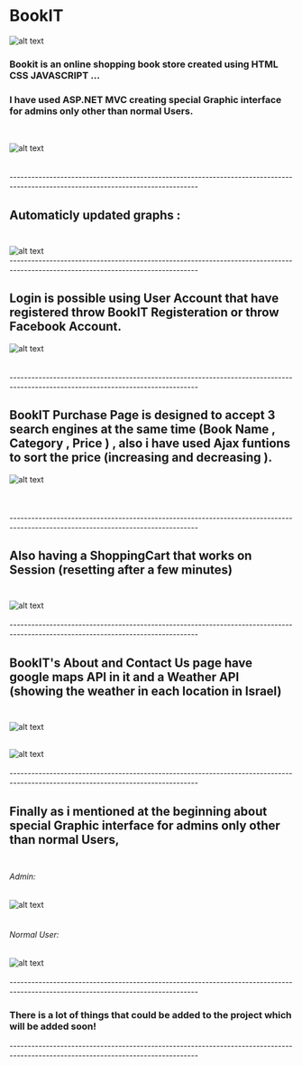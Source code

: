 # BookIT
![alt text](https://github.com/saeedshibli/BookIT/blob/master/BookItt/resources/Book_It_logo22.png)


### Bookit is an online shopping book store created using HTML CSS JAVASCRIPT ... 
### I have used ASP.NET MVC creating special Graphic interface for admins only other than normal Users. 


</br>

![alt text](https://github.com/saeedshibli/BookIT/blob/master/BookItt/resources/1PNG.PNG)
</br>
</br>
</br>
----------------------------------------------------------------------------------------------------------------------------------</br>

## Automaticly updated graphs :  </br> </br>

![alt text](https://github.com/saeedshibli/BookIT/blob/master/BookItt/resources/2.PNG)
</br>
----------------------------------------------------------------------------------------------------------------------------------</br>
## Login is possible using User Account that have registered throw BookIT Registeration or throw Facebook Account.  </br>
 
![alt text](https://github.com/saeedshibli/BookIT/blob/master/BookItt/resources/login.PNG)</br> </br>
</br>
----------------------------------------------------------------------------------------------------------------------------------</br>
## BookIT Purchase Page is designed to accept 3 search engines at the same time (Book Name , Category , Price ) , also i have used Ajax funtions to sort the price (increasing and decreasing ).</br>


![alt text](https://github.com/saeedshibli/BookIT/blob/master/BookItt/resources/buying.PNG)</br> </br>
</br> </br>
----------------------------------------------------------------------------------------------------------------------------------</br>
## Also having a ShoppingCart that works on Session (resetting after a few minutes)</br> </br>
![alt text](https://github.com/saeedshibli/BookIT/blob/master/BookItt/resources/cart.PNG)</br> </br>
----------------------------------------------------------------------------------------------------------------------------------</br>
## BookIT's About and Contact Us page have google maps API in it and a Weather API (showing the weather in each location in Israel) </br> </br>

![alt text](https://github.com/saeedshibli/BookIT/blob/master/BookItt/resources/contactus.PNG)</br> </br>

![alt text](https://github.com/saeedshibli/BookIT/blob/master/BookItt/resources/about.PNG)</br> </br>
----------------------------------------------------------------------------------------------------------------------------------</br>
## Finally as i mentioned at the beginning about special Graphic interface for admins only other than normal Users,</br> </br>

###### Admin:</br>
![alt text](https://github.com/saeedshibli/BookIT/blob/master/BookItt/resources/admin.PNG)</br> </br>
###### Normal User:</br>
![alt text](https://github.com/saeedshibli/BookIT/blob/master/BookItt/resources/normaluser.PNG)</br> </br>
----------------------------------------------------------------------------------------------------------------------------------</br>
### There is a lot of things that could be added to the project which will be added soon! </br>
----------------------------------------------------------------------------------------------------------------------------------</br>
